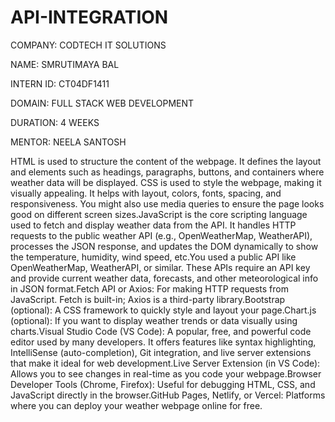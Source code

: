 # API-INTEGRATION
COMPANY: CODTECH IT SOLUTIONS

NAME: SMRUTIMAYA BAL

INTERN ID: CT04DF1411

DOMAIN: FULL STACK WEB DEVELOPMENT

DURATION: 4 WEEKS

MENTOR: NEELA SANTOSH

HTML is used to structure the content of the webpage. It defines the layout and elements such as headings, paragraphs, buttons, and containers where weather data will be displayed.
CSS is used to style the webpage, making it visually appealing. It helps with layout, colors, fonts, spacing, and responsiveness. You might also use media queries to ensure the page looks good on different screen sizes.JavaScript is the core scripting language used to fetch and display weather data from the API. It handles HTTP requests to the public weather API (e.g., OpenWeatherMap, WeatherAPI), processes the JSON response, and updates the DOM dynamically to show the temperature, humidity, wind speed, etc.You used a public API like OpenWeatherMap, WeatherAPI, or similar. These APIs require an API key and provide current weather data, forecasts, and other meteorological info in JSON format.Fetch API or Axios: For making HTTP requests from JavaScript. Fetch is built-in; Axios is a third-party library.Bootstrap (optional): A CSS framework to quickly style and layout your page.Chart.js (optional): If you want to display weather trends or data visually using charts.Visual Studio Code (VS Code): A popular, free, and powerful code editor used by many developers. It offers features like syntax highlighting, IntelliSense (auto-completion), Git integration, and live server extensions that make it ideal for web development.Live Server Extension (in VS Code): Allows you to see changes in real-time as you code your webpage.Browser Developer Tools (Chrome, Firefox): Useful for debugging HTML, CSS, and JavaScript directly in the browser.GitHub Pages, Netlify, or Vercel: Platforms where you can deploy your weather webpage online for free.


